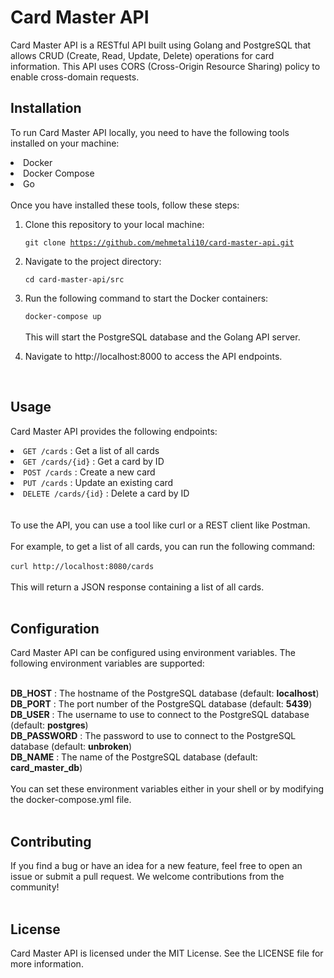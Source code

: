 # Card Master API
Card Master API is a RESTful API built using Golang and PostgreSQL that allows CRUD (Create, Read, Update, Delete) operations for card information. This API uses CORS (Cross-Origin Resource Sharing) policy to enable cross-domain requests.
<br />

## Installation
To run Card Master API locally, you need to have the following tools installed on your machine:

<li>Docker</li>
<li>Docker Compose</li>
<li>Go</li>
<br />
Once you have installed these tools, follow these steps:

<ol>
<li>Clone this repository to your local machine:</li>


<code>git clone https://github.com/mehmetali10/card-master-api.git</code>

<li>Navigate to the project directory:</li>

<code>cd card-master-api/src</code>

<li>Run the following command to start the Docker containers:</li>

<code>docker-compose up</code>
<br /><br />
This will start the PostgreSQL database and the Golang API server.
<br />

<li>Navigate to http://localhost:8000 to access the API endpoints.</li>
</ol>
<br />

## Usage
Card Master API provides the following endpoints:
<br />
<li><code>GET /cards</code> : Get a list of all cards</li>
<li><code>GET /cards/{id}</code> : Get a card by ID</li>
<li><code>POST /cards</code> : Create a new card</li>
<li><code>PUT /cards</code> : Update an existing card</li>
<li><code>DELETE /cards/{id}</code> : Delete a card by ID</li>
<br /><br />
To use the API, you can use a tool like curl or a REST client like Postman.
<br /><br />
For example, to get a list of all cards, you can run the following command:
<br /><br />
<code>curl http://localhost:8080/cards</code>
<br /><br />
This will return a JSON response containing a list of all cards.
<br /><br />

## Configuration
Card Master API can be configured using environment variables. The following environment variables are supported:
<br /><br />

<strong>DB_HOST</strong> : The hostname of the PostgreSQL database (default: <strong>localhost</strong>)<br />
<strong>DB_PORT</strong> : The port number of the PostgreSQL database (default: <strong>5439</strong>)<br />
<strong>DB_USER</strong> : The username to use to connect to the PostgreSQL database (default: <strong>postgres</strong>)<br />
<strong>DB_PASSWORD</strong> : The password to use to connect to the PostgreSQL database (default: <strong>unbroken</strong>)<br />
<strong>DB_NAME</strong> : The name of the PostgreSQL database (default: <strong>card_master_db</strong>)<br /><br />
You can set these environment variables either in your shell or by modifying the docker-compose.yml file.<br /><br />

## Contributing
If you find a bug or have an idea for a new feature, feel free to open an issue or submit a pull request. We welcome contributions from the community!
<br /><br />

## License
Card Master API is licensed under the MIT License. See the LICENSE file for more information.
